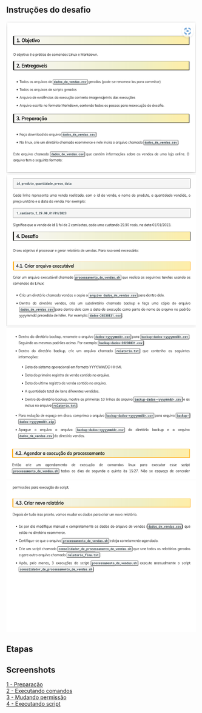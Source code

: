## Instruções do desafio
<img src="./instructions/1.png" alt="picture" width="500" height="400"> <img src="./instructions/2.png" alt="picture" width="500" height="400">
<img src="./instructions/3.png" alt="picture" width="500" height="400"> <img src="./instructions/4.png" alt="picture" width="500" height="400">

## Etapas

## Screenshots
[1 - Preparação](./screenshots/1-preparacao.png)  
[2 - Executando comandos](./screenshots/2-executando-comandos.png)  
[3 - Mudando permissão](./screenshots/3-mudando-permissao.png)  
[4 - Executando script](./screenshots/4-preparacao.png)  



